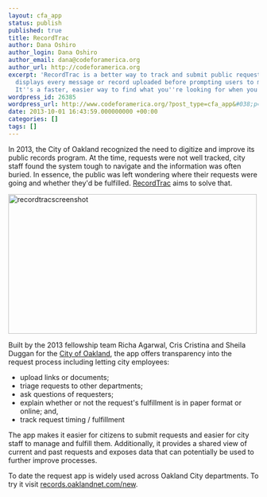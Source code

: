 ```yaml
---
layout: cfa_app
status: publish
published: true
title: RecordTrac
author: Dana Oshiro
author_login: Dana Oshiro
author_email: dana@codeforamerica.org
author_url: http://codeforamerica.org
excerpt: 'RecordTrac is a better way to track and submit public requests. The app
  displays every message or record uploaded before prompting users to make new submissions.
  It''s a faster, easier way to find what you''re looking for when you need it. '
wordpress_id: 26385
wordpress_url: http://www.codeforamerica.org/?post_type=cfa_app&#038;p=26385
date: 2013-10-01 16:43:59.000000000 +00:00
categories: []
tags: []
---
```

In 2013, the City of Oakland recognized the need to digitize and improve its public records program. At the time, requests were not well tracked, city staff found the system tough to navigate and the information was often buried. In essence, the public was left wondering where their requests were going and whether they'd be fulfilled. <a href="http://records.oaklandnet.com/new">RecordTrac</a> aims to solve that.

<a href="http://records.oaklandnet.com/landing"><img class="alignnone size-full wp-image-26387" alt="recordtracscreenshot" src="http://www.codeforamerica.org/wp-content/uploads/2013/10/recordtracscreenshot.jpg" width="500" height="281" /></a>

Built by the 2013 fellowship team Richa Agarwal, Cris Cristina and Sheila Duggan for the <a href="http://codeforamerica.org/cities/oakland">City of Oakland</a>, the app offers transparency into the request process including letting city employees:

- upload links or documents;
- triage requests to other departments;
- ask questions of requesters;
- explain whether or not the request's fulfillment is in paper format or online; and,
- track request timing / fulfillment

The app makes it easier for citizens to submit requests and easier for city staff to manage and fulfill them. Additionally, it provides a shared view of current and past requests and exposes data that can potentially be used to further improve processes.

To date the request app is widely used across Oakland City departments. To try it visit <a href="http://records.oaklandnet.com/new">records.oaklandnet.com/new</a>.
